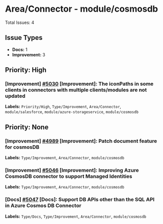 # Area/Connector - module/cosmosdb

Total Issues: 4

## Issue Types

- **Docs:** 1
- **Improvement:** 3

## Priority: High

### [Improvement] [#5030](https://github.com/ballerina-platform/ballerina-library/issues/5030) [Improvement]: The iconPaths in some clients in connectors with multiple clients/modules are not updated
**Labels:** `Priority/High`, `Type/Improvement`, `Area/Connector`, `module/salesforce`, `module/azure-storageservice`, `module/cosmosdb`

## Priority: None

### [Improvement] [#4989](https://github.com/ballerina-platform/ballerina-library/issues/4989) [Improvement]: Patch document feature for cosmosDB
**Labels:** `Type/Improvement`, `Area/Connector`, `module/cosmosdb`

### [Improvement] [#5046](https://github.com/ballerina-platform/ballerina-library/issues/5046) [Improvement]: Improving Azure CosmosDB connector to support Managed Identities
**Labels:** `Type/Improvement`, `Area/Connector`, `module/cosmosdb`

### [Docs] [#5047](https://github.com/ballerina-platform/ballerina-library/issues/5047) [Docs]: Support DB APIs other than the SQL API in Azure Cosmos DB Connector
**Labels:** `Type/Docs`, `Type/Improvement`, `Area/Connector`, `module/cosmosdb`


